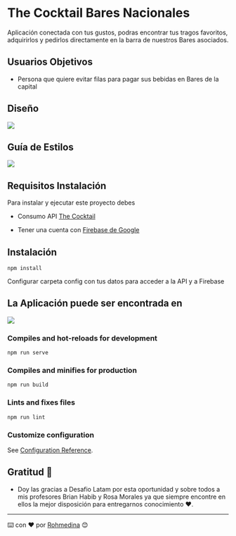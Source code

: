 # The Cocktail Bares Nacionales

Aplicación conectada con tus gustos, podras encontrar tus tragos favoritos, adquirirlos y pedirlos directamente en la barra de nuestros Bares asociados.

## Usuarios Objetivos

- Persona que quiere evitar filas para pagar sus bebidas en Bares de la capital

## Diseño

![](/aquiestaraeldiseño)

## Guía de Estilos

![](/aquitendrelaguiadeestilos)

## Requisitos Instalación

Para instalar y ejecutar este proyecto debes

- Consumo API [The Cocktail](https://www.thecocktaildb.com/api.php)

- Tener una cuenta con [Firebase de Google](https://firebase.google.com)

## Instalación

```
npm install
```

Configurar carpeta config con tus datos para acceder a la API y a Firebase

## La Aplicación puede ser encontrada en

![](https://enalgunmomento/)

### Compiles and hot-reloads for development

```
npm run serve
```

### Compiles and minifies for production

```
npm run build
```

### Lints and fixes files

```
npm run lint
```

### Customize configuration

See [Configuration Reference](https://cli.vuejs.org/config/).

## Gratitud 🎁

- Doy las gracias a Desafio Latam por esta oportunidad y sobre todos a mis profesores Brian Habib y Rosa Morales ya que siempre encontre en ellos la mejor disposición para entregarnos conocimiento ❤️.

---

⌨️ con ❤️ por [Rohmedina](https://github.com/rohmedina) 😊
